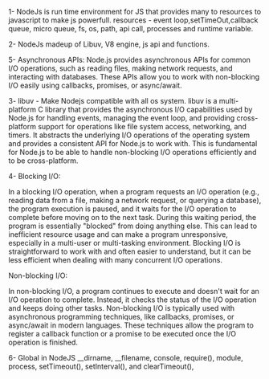 1- NodeJs is run time environment for JS that provides many to resources to javascript to make js powerfull.
resources - event loop,setTimeOut,callback queue, micro queue, fs, os, path, api call, processes and runtime variable.

2- NodeJs madeup of Libuv, V8 engine, js api and functions.

5- Asynchronous APIs: Node.js provides asynchronous APIs for common I/O operations, such as reading files, making network requests, and interacting with databases. These APIs allow you to work with non-blocking I/O easily using callbacks, promises, or async/await.

3- libuv - Make Nodejs compatible with all os system. libuv is a multi-platform C library that provides the asynchronous I/O capabilities used by Node.js for handling events, managing the event loop, and providing cross-platform support for operations like file system access, networking, and timers. It abstracts the underlying I/O operations of the operating system and provides a consistent API for Node.js to work with. This is fundamental for Node.js to be able to handle non-blocking I/O operations efficiently and to be cross-platform.

4- Blocking I/O:

In a blocking I/O operation, when a program requests an I/O operation (e.g., reading data from a file, making a network request, or querying a database), the program execution is paused, and it waits for the I/O operation to complete before moving on to the next task.
During this waiting period, the program is essentially "blocked" from doing anything else. This can lead to inefficient resource usage and can make a program unresponsive, especially in a multi-user or multi-tasking environment.
Blocking I/O is straightforward to work with and often easier to understand, but it can be less efficient when dealing with many concurrent I/O operations.

Non-blocking I/O:

In non-blocking I/O, a program continues to execute and doesn't wait for an I/O operation to complete. Instead, it checks the status of the I/O operation and keeps doing other tasks.
Non-blocking I/O is typically used with asynchronous programming techniques, like callbacks, promises, or async/await in modern languages. These techniques allow the program to register a callback function or a promise to be executed once the I/O operation is finished.


6- Global in NodeJS
__dirname, __filename, console, require(), module, process, setTimeout(), setInterval(), and clearTimeout(),
